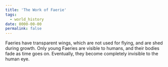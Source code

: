 ```yaml
---
title: 'The Work of Faerie'
tags:
  - world_history
date: 0000-00-00
permalink: false
---
```

Faeries have transparent wings, which are not used for flying, and are shed during growth. Only young Faeries are visible to humans, and their bodies fade as time goes on. Eventually, they become completely invisible to the human eye.